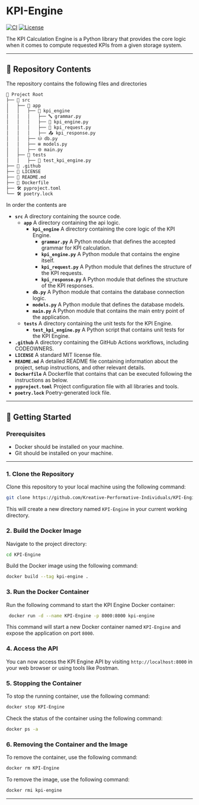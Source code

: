 # KPI-Engine

[![CI](https://img.shields.io/github/actions/workflow/status/Kreative-Performative-Individuals/KPI-Engine/ci.yml)](https://github.com/Kreative-Performative-Individuals/KPI-Engine/actions)
[![License](https://img.shields.io/github/license/Kreative-Performative-Individuals/KPI-Engine)](https://github.com/Kreative-Performative-Individuals/KPI-Engine/blob/dev/LICENSE)


The KPI Calculation Engine is a Python library that provides the core logic when it comes to compute requested KPIs from a given storage system.

--- 

## 📁 Repository Contents

The repository contains the following files and directories
```bash
📂 Project Root
├── 📂 src
│   ├── 📂 app
│   │   ├── 📂 kpi_engine
│   │   │   ├── 🔤 grammar.py 
│   │   │   ├── 🤖 kpi_engine.py
│   │   │   ├── 📩 kpi_request.py
│   │   │   ├── 📤 kpi_response.py
│   │   ├── ⛁ db.py
│   │   ├── ⊞ models.py
│   │   ├── 🌐 main.py
│   ├── 📂 tests
│   │   ├── 🧪 test_kpi_engine.py
├── 🔄 .github
├── 📜 LICENSE
├── 📖 README.md
├── 🐳 Dockerfile
├── 🛠 pyproject.toml
└── 🛠 poetry.lock
```
In order the contents are
- **`src`**
   A directory containing the source code.
   - **`app`**
      A directory containing the api logic.
      - **`kpi_engine`**
         A directory containing the core logic of the KPI Engine.
         - **`grammar.py`**
            A Python module that defines the accepted grammar for KPI calculation.
         - **`kpi_engine.py`**
            A Python module that contains the engine itself.
         - **`kpi_request.py`**
            A Python module that defines the structure of the KPI requests.
         - **`kpi_response.py`**
            A Python module that defines the structure of the KPI responses.
      - **`db.py`**
         A Python module that contains the database connection logic.
      - **`models.py`**
         A Python module that defines the database models.
      - **`main.py`**
         A Python module that contains the main entry point of the application.
   - **`tests`**
      A directory containing the unit tests for the KPI Engine.
     - **`test_kpi_engine.py`**
         A Python script that contains unit tests for the KPI Engine.
- **`.github`**
   A directory containing the GitHub Actions workflows, including CODEOWNERS.
- **`LICENSE`**
   A standard MIT license file.
- **`README.md`**
   A detailed README file containing information about the project, setup instructions, and other relevant details.
- **`Dockerfile`**
   A Dockerfile that contains that can be executed following the instructions as below.
- **`pyproject.toml`**
   Project configuration file with all libraries and tools.
- **`poetry.lock`**
   Poetry-generated lock file.


---

## 🚀 Getting Started

### Prerequisites

- Docker should be installed on your machine.
- Git should be installed on your machine.

---

### 1. Clone the Repository

Clone this repository to your local machine using the following command:

```bash
git clone https://github.com/Kreative-Performative-Individuals/KPI-Engine.git
```

This will create a new directory named `KPI-Engine` in your current working directory.

### 2. Build the Docker Image

Navigate to the project directory:

```bash
cd KPI-Engine
```

Build the Docker image using the following command:

```bash
docker build --tag kpi-engine .
```

### 3. Run the Docker Container

Run the following command to start the KPI Engine Docker container:

```bash
 docker run -d --name KPI-Engine -p 8000:8000 kpi-engine 
```

This command will start a new Docker container named `KPI-Engine` and expose the application on port `8000`.

### 4. Access the API

You can now access the KPI Engine API by visiting `http://localhost:8000` in your web browser or using tools like Postman.

### 5. Stopping the Container

To stop the running container, use the following command:

```bash
docker stop KPI-Engine
```

Check the status of the container using the following command:

```bash
docker ps -a
```

### 6. Removing the Container and the Image

To remove the container, use the following command:

```bash
docker rm KPI-Engine
```

To remove the image, use the following command:

```bash
docker rmi kpi-engine
```

---